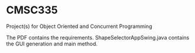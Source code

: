 # CMSC335
Project(s) for Object Oriented and Concurrent Programming

The PDF contains the requirements.
ShapeSelectorAppSwing.java contains the GUI generation and main method.
